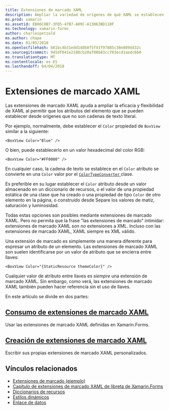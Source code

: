 ```yaml
---
title: Extensiones de marcado XAML
description: Ampliar la variedad de orígenes de qué XAML se establecen atributos
ms.prod: xamarin
ms.assetid: EB06C8B7-3FD5-47B7-A09C-A13063BD110F
ms.technology: xamarin-forms
author: charlespetzold
ms.author: chape
ms.date: 01/05/2018
ms.openlocfilehash: b81bc4b31edd1d8b8f5f43f97885c38e889dd32c
ms.sourcegitcommit: 945df041e2180cb20af08b83cc703ecd1aedc6b0
ms.translationtype: MT
ms.contentlocale: es-ES
ms.lasthandoff: 04/04/2018
---
```

# <a name="xaml-markup-extensions"></a>Extensiones de marcado XAML

Las extensiones de marcado XAML ayuda a ampliar la eficacia y flexibilidad de XAML al permitir que los atributos del elemento que se pueden establecer desde orígenes que no son cadenas de texto literal.

Por ejemplo, normalmente, debe establecer el `Color` propiedad de `BoxView` similar a la siguiente:

```xaml
<BoxView Color="Blue" />
```

O bien, puede establecerlo en un valor hexadecimal del color RGB:

```xaml
<BoxView Color="#FF0080" />
```

En cualquier caso, la cadena de texto se establece en el `Color` atributo se convierte en una `Color` valor por el [ `ColorTypeConverter` ](https://developer.xamarin.com/api/type/Xamarin.Forms.ColorTypeConverter/) clase.

Es preferible en su lugar establecer el `Color` atributo desde un valor almacenado en un diccionario de recursos, o el valor de una propiedad estática de una clase que ha creado o una propiedad de tipo `Color` de otro elemento en la página, o construido desde Separe los valores de matiz, saturación y luminosidad.

Todas estas opciones son posibles mediante extensiones de marcado XAML. Pero no permita que la frase "las extensiones de marcado" intimidar: extensiones de marcado XAML son *no* extensiones a XML. Incluso con las extensiones de marcado XAML, XAML siempre es XML válido. 

Una extensión de marcado es simplemente una manera diferente para expresar un atributo de un elemento. Las extensiones de marcado XAML son suelen identificarse por un valor de atributo que se encierra entre llaves:

```xaml
<BoxView Color="{StaticResource themeColor}" />
```

Cualquier valor de atributo entre llaves es *siempre* una extensión de marcado XAML. Sin embargo, como verá, las extensiones de marcado XAML también pueden hacer referencia sin el uso de llaves.

En este artículo se divide en dos partes:

## <a name="consuming-xaml-markup-extensionsconsumingmd"></a>[Consumo de extensiones de marcado XAML](consuming.md)  

Usar las extensiones de marcado XAML definidas en Xamarin.Forms.

## <a name="creating-xaml-markup-extensionscreatingmd"></a>[Creación de extensiones de marcado XAML](creating.md) 

Escribir sus propias extensiones de marcado XAML personalizados.



## <a name="related-links"></a>Vínculos relacionados

- [Extensiones de marcado (ejemplo)](https://developer.xamarin.com/samples/xamarin-forms/XAML/MarkupExtensions/)
- [Capítulo de extensiones de marcado XAML de libreta de Xamarin.Forms](~/xamarin-forms/creating-mobile-apps-xamarin-forms/summaries/chapter10.md)
- [Diccionarios de recursos](~/xamarin-forms/xaml/resource-dictionaries.md)
- [Estilos dinámicos](~/xamarin-forms/user-interface/styles/dynamic.md)
- [Enlace de datos](~/xamarin-forms/app-fundamentals/data-binding/index.md)
